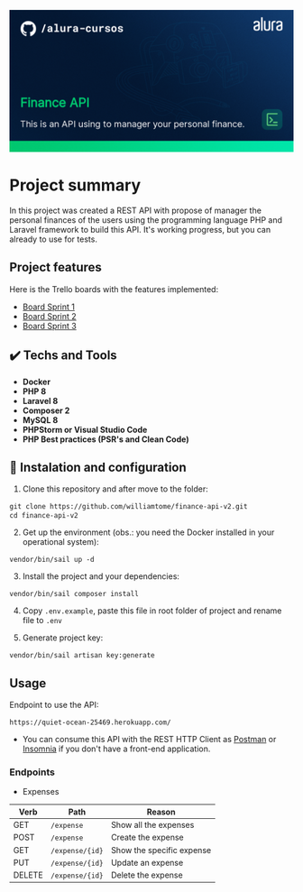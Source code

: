 ![Template](/public/img/thumb-finance-api.png?raw=true)

# Project summary

In this project was created a REST API with propose of manager the personal finances of the users using the programming language PHP and Laravel framework to build this API. It's working progress, but you can already to use for tests.

## Project features

Here is the Trello boards with the features implemented:

- [Board Sprint 1](https://trello.com/b/PGrRJkUx/challenge-backend-1)
- [Board Sprint 2](https://trello.com/b/NmrQ49bM/challenge-backend-2)
- [Board Sprint 3](https://trello.com/b/I5RRBmkT/challenge-backend-3)

## ✔️ Techs and Tools

- **Docker**
- **PHP 8**
- **Laravel 8**
- **Composer 2**
- **MySQL 8**
- **PHPStorm or Visual Studio Code**
- **PHP Best practices (PSR's and Clean Code)**

## 🔨 Instalation and configuration

1) Clone this repository and after move to the folder:

```
git clone https://github.com/williamtome/finance-api-v2.git
cd finance-api-v2
```

2) Get up the environment (obs.: you need the Docker installed in your operational system):
```
vendor/bin/sail up -d
```
3) Install the project and your dependencies:
```
vendor/bin/sail composer install
```
4) Copy `.env.example`, paste this file in root folder of project and rename file to `.env`

5) Generate project key:
```
vendor/bin/sail artisan key:generate
```

## Usage

Endpoint to use the API:
```
https://quiet-ocean-25469.herokuapp.com/
```
* You can consume this API with the REST HTTP Client as [Postman](https://www.postman.com/) or [Insomnia](https://insomnia.rest/) if you don't have a front-end application.

### Endpoints

* Expenses

| Verb | Path | Reason |
|------|------|--------|
| GET | `/expense` | Show all the expenses |
| POST | `/expense` | Create the expense |
| GET | `/expense/{id}` | Show the specific expense |
| PUT | `/expense/{id}` | Update an expense |
| DELETE | `/expense/{id}` | Delete the expense |
